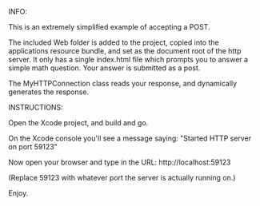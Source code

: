 INFO:

This is an extremely simplified example of accepting a POST.

The included Web folder is added to the project, copied into the applications resource bundle, and set as the document root of the http server. It only has a single index.html file which prompts you to answer a simple math question. Your answer is submitted as a post.

The MyHTTPConnection class reads your response, and dynamically generates the response.

INSTRUCTIONS:

Open the Xcode project, and build and go.

On the Xcode console you'll see a message saying:
"Started HTTP server on port 59123"

Now open your browser and type in the URL:
http://localhost:59123

(Replace 59123 with whatever port the server is actually running on.)

Enjoy.